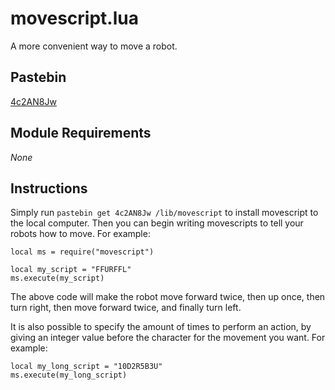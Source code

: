 # movescript.lua
A more convenient way to move a robot.

## Pastebin
[4c2AN8Jw](https://pastebin.com/4c2AN8Jw)

## Module Requirements
*None*

## Instructions
Simply run `pastebin get 4c2AN8Jw /lib/movescript` to install movescript to the local computer. Then you can begin writing movescripts to tell your robots how to move. For example:

```
local ms = require("movescript")

local my_script = "FFURFFL"
ms.execute(my_script)
```

The above code will make the robot move forward twice, then up once, then turn right, then move forward twice, and finally turn left.

It is also possible to specify the amount of times to perform an action, by giving an integer value before the character for the movement you want. For example:

```
local my_long_script = "10D2R5B3U"
ms.execute(my_long_script)
```
